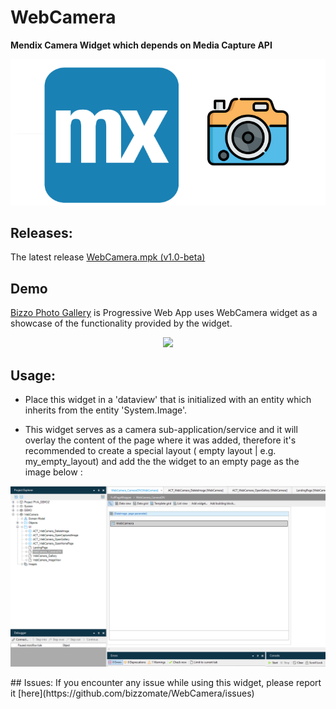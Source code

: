 # WebCamera
**Mendix Camera Widget which depends on Media Capture API**

<p align="center">
 <img src="/mx-camera.png" />       
</p>

## Releases:
The latest release [WebCamera.mpk (v1.0-beta)](https://github.com/bizzomate/WebCamera/releases)

## Demo
[Bizzo Photo Gallery](https://pwademo2.mxapps.io/) is Progressive Web App uses WebCamera widget as a showcase of the functionality provided by the widget.

<p align="center">
<img src="https://github.com/bizzomate/WebCamera/blob/master/bizzo-photo-gallery.gif?raw=true" width="360px"/>
</p>

## Usage:
* Place this widget in a 'dataview' that is initialized with an entity which inherits from the entity 'System.Image'.

* This widget serves as a camera sub-application/service and it will overlay the content of the page where it was added, therefore it's recommended to create a special layout ( empty layout | e.g. my_empty_layout) and add the the widget to an empty page as the image below : 

<p align="center">
<img src="https://github.com/bizzomate/WebCamera/blob/master/empty_layout.png?raw=true" />
</p>
## Issues:
If you encounter any issue while using this widget, please report it [here](https://github.com/bizzomate/WebCamera/issues)

